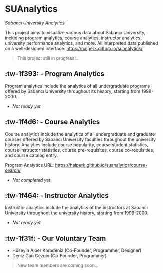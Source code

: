 # SUAnalytics

*Sabancı University Analytics*

This project aims to visualize various data about Sabancı University, including program analytics, course analytics, instructor analytics, university performance analytics, and more. All interpreted data published on a well-designed interface: https://halperk.github.io/suanalytics/

> This project still in progress...

:tw-1f393: - Program Analytics
---------------

Program analytics include the analytics of all undergraduate programs offered by Sabancı University throughout its history, starting from 1999-2000.

- *Not ready yet*

:tw-1f4d6: - Course Analytics
---------------

Course analytics include the analytics of all undergraduate and graduate courses offered by Sabancı University faculties throughout the university history. Analytics include course popularity, course student statistics, course instructor statistics, course pre-requisites, course co-requisities, and course catalog entry.

Program Analytics URL: https://halperk.github.io/suanalytics/course-search/

- *Not completed yet*

:tw-1f464: - Instructor Analytics
---------------

Instructor analytics include the analytics of the instructors at Sabancı University throughout the university history, starting from 1999-2000.

- *Not ready yet*

:tw-1f31f: - Our Voluntary Team
---------------

- Hüseyin Alper Karadeniz (Co-Founder, Programmer, Designer)
- Deniz Can Gezgin (Co-Founder, Programmer)

> New team members are coming soon...
